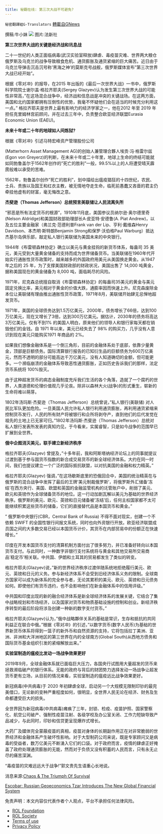 ```yaml
---
title: 秘翻在线: 第三次大战不可避免?
---
```

`秘密翻譯組G-Translators` [轉載自GNews](https://gnews.org/zh-hans/2371231/)

撰稿:牛小妹
![](https://assets.gnews.org/wp-content/uploads/2022/04/Image-1-2-9.jpg)
图片:法新社

**第三次世界大战的关键是经济战和讯息战**

二十一世纪的人类正面临病毒(武汉实验室释放)肆虐、毒疫苗灾难、世界两大粮仓俄罗斯及乌克兰的战争导致粮食危机、通货膨胀及通货紧缩的巨大痛苦。近日由于乌克兰导弹击沉击沉号称’黑海之神’的莫斯克号战舰，俄罗斯媒体宣布”第三次世界大战已经开始”。

根据《零对冲》的报导，在2015 年出版的《最后一次世界大战》一书中，俄罗斯科学院院士谢尔盖·格拉齐耶夫(Sergey Glazyev)认为发生第三次世界大战的可能性非常高，”在这场混合战争中，经济战和信息战是冲突的关键战场。在这两方面，美国和北约国家都拥有压倒性的优势，我毫不怀疑他们会在适当的时候充分利用这一点。” 格拉齐耶夫是世界上最有影响力的经济学家之一，他在2012 年至 2019 年担任克里姆林宫前顾问，并在过去三年中，负责整合欧亚经济联盟Eurasia Economic Union (EAEU)。

**未来十年或二十年的地球如人间炼狱?**

根据《零对冲》引述马特宏峰资产管理股份公司

(Matterhorn Asset Management AG)的创始人兼管理合夥人埃贡·冯·格雷尔兹(Egon von Greyerz)的判断，在未来十年或二十年里，地球上生命的终结可能就如同勃鲁盖尔于1562年创作的”死亡的胜利”一般，99.5%以上的人将遭受晴天霹雳般难以承受的苦难。

1562年，勃鲁盖尔创作”死亡的胜利”，划中描绘出瘟疫猖狂的十四世纪，农民、士兵、贵族以及国王和红衣主教，被无情地夺走生命，临死前愚蠢又吝啬的君主仍牵挂他虚有的财富，毫无悔改之意。

**杰斐逊（Thomas Jefferson）总统预言美联储让人民流离失所**

“邪恶是所有法定货币的根源”，1910年11月底，美国参议员纳尔逊·奥尔德里奇(Nelson Aldridge)和美国财政部助理部长A·皮亚特·安德鲁(A. Piat Andrew)，以及五位主要金融家（弗兰克·范德利普Frank van der Lip、亨利·戴维森Henry Davidson、本杰明·斯特朗Benjamin Strong和保罗·沃伯格Paul Warburg）抵达杰基尔岛俱乐部，敲定私人银行美联储为美国未来的中央银行。

1944年《布雷顿森林协定》确立以美元与黄金挂钩的新货币体系，每盎司 35 美元，美元受到大量黄金储备的支持而成为世界储备货币。当美联储在1960年代开始实行通胀性货币政策时，越来越多的外国政府用美元从美国换走黄金。从1947 年之后的 25 年，为了支撑美国财政部的财政状况，美国出售了 14,000 吨黄金，据称美国现在的黄金储备为 8,000 吨，面临耗尽的风险。

1971年，尼克森总统擅自取消《布雷顿森林协定》的每盎司35美元的黄金与美元固定兑换比率，美元相对于黄金的价值大跌，通膨率因而快速上升。尼克森废除金本位让美联储有理由推出通胀性货币政策，1971年8月，美联储开始肆无忌惮地超发货币。

1971年，美国的全球债务达到1.5万亿美元，2000年，债务增长了66倍，达到100万亿美元，现在又增长了3倍，达到300万亿美元。据估计，2030年的债务将高达3万亿美元。仅有不到1% 的美国人明白，原来他们的领导人和银行家每天都在销毁他们的金钱。自 1971 年以来，美元已经失去了 98% 的购买力，几乎没有人意识到现在美元只能购买1971 年商品的 2%。

如果我们想像金融体系是一个倒三角形，目前的金融体系处于底部，依靠少量黄金，顶部是巨额债务。国际清算银行报告的已知衍生品的巨额债务为600万亿美元，然而不透明的部分可能高达千万亿美元，没有人知道确切的金额，但可能更多。一个濒临崩溃的金融体系导致恶性通货膨胀，正如历史告诉我们的那样，法定货币系统将 100%毁灭。

由于这种超发货币的病态金融制度充斥我们生活的各个角落，造就了一个腐朽的世界，人类道德和伦理价值观几乎沦丧。除非以森林大火(战争)的形式重生，崭新的生命将难以萌芽。

1802年汤玛斯·杰斐逊（Thomas Jefferson）总统曾说，”私人银行(美联储) 对人民比军队更加危险。一旦美国人民允许私人银行利用通货膨胀，再利用通货紧缩来控制货币发行，人民的所有财产将被银行和企所将剥夺产，直到他们的后代发觉在祖先的土地上已无家可归。”1802年汤玛斯·杰斐逊（Thomas Jefferson）总统对私人银行发表所发表的真知灼见，于今看来，实属睿智，只是如今战争的范围早已扩展到全世界。

**俄中企图消灭美元，联手建立新经济秩序**

格拉齐耶夫(Glazyev) 曾提及，”十多年前，我和阿斯塔纳经济论坛上的同事就提议过渡到基于参与国货币指数的新合成交易货币的新全球经济体系。大约在同一时间，我们也提议建立一个广泛的国际抵抗联盟，以对抗美国的金融和权力精英。”

格拉齐耶夫(Glazyev) 强调，”在这场歇斯底里的恐俄回合中，美国的统治精英在与俄罗斯的混合战争中发挥了最后的王牌’美元制裁俄罗斯’，将俄罗斯外汇储备’冻结’在西方央行、美国、欧盟和英国的金融监管机构的讬管账户中，削弱了美元、欧元和英镑作为全球储备货币的地位。这一行动加剧瓦解以美元为基础的世界经济秩序。俄罗斯的美元、欧元、英镑和日元储备被’冻结’后，任何主权国家都不太可能继续积累这些货币的储备，它们的直接替代品是本国货币和黄金。”

” 俄罗斯中央银行(CBR，Central Bank of Russia) 不得不面对现实，创建一个不依赖 SWIFT 的全国性银行间报文系统，同时也向外资银行开放。欧亚经济联盟成员国之间的大多数交易已经以本国货币计价，其货币在内部贸易中的份额正在快速增长。”

印度在开发本国货币支付的清算机制方面付出了很多努力，并已准备好转向以本国货币支付。与此同时，一种数字非银行支付系统将与黄金和其他交易所交易商品’稳定币’相关联。中共国、伊朗和土耳其的贸易都发生了类似的转变。

格拉齐耶夫(Glazyev)说，”新的世界经济秩序过渡伴随系统地拒绝履行美元、欧元、英镑和日元的义务。参与新经济体系不会受到旧经济体系义务的限制。全球南方国家可以成为新体系的完全参与者，无论其累积的美元、欧元、英镑和日元债务如何。即使他们有货币违约，也不会影响他们在新金融体系中的信用评级。”

中共国和印度出现的新的融合经济体系是新全球经济体系的发展关键，它结合了集中战略规划和市场经济，以及国家对货币和物质基础设施的控制和创业。新经济秩序转型的最后阶段将涉及创建一种新的数字支付货币。”

格拉齐耶夫(Glazyev)认为，”俄中战略夥伴关系的基础是常识，生存和抵抗的共同利益正在联合中俄。”根据《零对冲》的引述，”以数字货币(数字人民币)为基础的世界新货币体系将得到一篮子的新外币和自然资源的支持，它将包括拉丁美洲、亚洲、非洲和大洋洲地区的第三世界在内的全球南方(Global South)从西地方债务和国际货币基金组织引发的紧缩解放出来。”

**实验室制造的瘟疫比发动一场战争效果更好**

2019年9月，全球金融体系就已面临巨大压力，各国央行试图用大量超发的货币来拯救濒临破产的银行体系。无能的政府与背后的财团势力选择发动一场战争让超发货币更有立场，从目前的情况来看，实验室制造的瘟疫远比战争效果更好。

新冠病毒(中共病毒)于 2020 年初肆虐全球，启动另一个大规模无限制印钞的最完美借口，无论新的变种严重程度如何，很明显，全世界人民无论在经济、财务及生命都遭受巨大的损失。

全世界因为新冠病毒(中共病毒)瘫痪了三年，封锁、检疫、疫苗护照、国家警察化、航空公司破产、强制性疫苗注射、各级学校及办公室关闭、工作力短缺导致产品减少，与此同时，印钞和信贷更呈现爆炸式增长。

大药厂及媒体完全蒙蔽疫苗的真相，疫苗对身体的长期副作用正在对非常脆弱的世界经济和金融体系产生破坏性影响。对于大型制药公司来说，既是专家顾问又是病毒的受益者，数万亿美元不断湧入它们的口袋。对于政府而言，疫情的肆虐正好掩盖了政府处理通货膨胀的无能，然而对于负债又没有积蓄的人民而言，只有永无止尽的痛苦深渊。

“毒疫苗的灾难远远大于战争!”郭文贵先生语重心长地说。

消息来源:[Chaos & The Triumph Of Survival](http://Chaos%20&amp;%20The%20Triumph%20Of%20Survival)

[Escobar: Russian Geoeconomics Tzar Introduces The New Global Financial System](Russian%20Geoeconomics%20Tzar%20Introduces%20The%20New%20Global%20Financial%20System)

 

免责声明：本文内容仅代表作者个人观点，平台不承担任何法律风险。

- [ROL Foundation](https://rolfoundation.org/)
- [ROL Society](https://rolsociety.org/)
- [Terms of use](https://gnews.org/terms-of-use-3/)
- [Privacy Policy](https://gnews.org/privacy-policy/)
